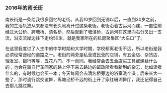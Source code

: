 ### 2016年的南长街

南长街是一条给我很多回忆的老街。从我10岁回到无锡以后，一直到30岁之前，我的生活轨迹从来都没有长久地离开过这条老街。老街沿着古运河而建，一直往前经过大公桥、跨塘桥、清名桥，然后就到了塘泾桥，古运河在这里向右分叉出一支流，沿支流岸边往下走约50米，就是我家所在的私房聚集区“大车口”了。

在这里我度过了人生中的中学时期和大学时期，学校都离老街不远，所以老街是我必须经常途经的道路之一。老街的两旁是私营或民营的店铺，有五金店、杂货店、理发室、银行等等，五花八门，不一而同。我经常会去五金店买工具或螺丝什么的；也会在骑自行车回家的路上停下来去路边的邮政所看看新到的杂志，比如读者什么的，有时候也会买一本；冬天每周会去清名桥旁边的浴室洗个澡；后来长大一些了，那时流行跳交谊舞，离塘泾桥不远的街上开了家红珊瑚舞厅，我还记得自己去那儿跳过舞。
